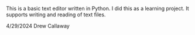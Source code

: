 This is a basic text editor written in Python. I did this as a learning project. 
It supports writing and reading of text files.

4/29/2024
Drew Callaway
